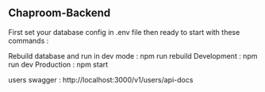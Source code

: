 ## Chaproom-Backend

First set your database config in .env file then ready to start with these commands :

Rebuild database and run in dev mode : npm run rebuild
Development : npm run dev
Production : npm start

users swagger : http://localhost:3000/v1/users/api-docs
